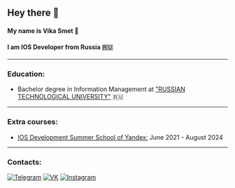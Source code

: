 ## Hey there 👋


#### My name is Vika Smet 🤝 

#### I am IOS Developer from Russia 🇷🇺

---
### Education:
- Bachelor degree in Information Management at ["RUSSIAN TECHNOLOGICAL UNIVERSITY"](https://english.mirea.ru) 🇷🇺
  
---
### Extra courses:
- [IOS Development Summer School of Yandex:](https://github.com/user-attachments/files/17173927/SMD.Vika.Smet.pdf)  June 2021 - August 2024
  
---

### Contacts:
[![Telegram](https://img.shields.io/badge/telegram-1DA1F2?logo=telegram&style=for-the-badge&logoColor=fff)](https://t.me/vikasmet)
[![VK](https://img.shields.io/badge/VK-4b74a2?logo=vk&style=for-the-badge&logoColor=fff)](https://vk.com/v.smet)
[![Instagram](https://img.shields.io/badge/Instagram-fd5342?logo=instagram&style=for-the-badge&logoColor=fff)](https://www.instagram.com/vika__smet/)

